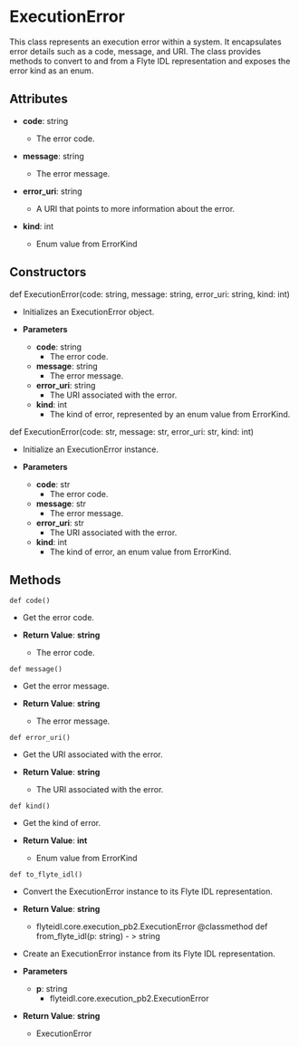 # ExecutionError

This class represents an execution error within a system. It encapsulates error details such as a code, message, and URI. The class provides methods to convert to and from a Flyte IDL representation and exposes the error kind as an enum.

## Attributes

- **code**: string
  - The error code.

- **message**: string
  - The error message.

- **error_uri**: string
  - A URI that points to more information about the error.

- **kind**: int
  - Enum value from ErrorKind

## Constructors
def ExecutionError(code: string, message: string, error_uri: string, kind: int)
-  Initializes an ExecutionError object.
- **Parameters**

  - **code**: string
    - The error code.
  - **message**: string
    - The error message.
  - **error_uri**: string
    - The URI associated with the error.
  - **kind**: int
    - The kind of error, represented by an enum value from ErrorKind.

def ExecutionError(code: str, message: str, error_uri: str, kind: int)
-  Initialize an ExecutionError instance.
- **Parameters**

  - **code**: str
    - The error code.
  - **message**: str
    - The error message.
  - **error_uri**: str
    - The URI associated with the error.
  - **kind**: int
    - The kind of error, an enum value from ErrorKind.



## Methods
```@classmethod
def code()
```
-  Get the error code.

- **Return Value**:
**string**
  - The error code.
```@classmethod
def message()
```
-  Get the error message.

- **Return Value**:
**string**
  - The error message.
```@classmethod
def error_uri()
```
-  Get the URI associated with the error.

- **Return Value**:
**string**
  - The URI associated with the error.
```@classmethod
def kind()
```
-  Get the kind of error.

- **Return Value**:
**int**
  - Enum value from ErrorKind
```@classmethod
def to_flyte_idl()
```
-  Convert the ExecutionError instance to its Flyte IDL representation.

- **Return Value**:
**string**
  - flyteidl.core.execution_pb2.ExecutionError
@classmethod
def from_flyte_idl(p: string) - > string
-  Create an ExecutionError instance from its Flyte IDL representation.
- **Parameters**

  - **p**: string
    - flyteidl.core.execution_pb2.ExecutionError

- **Return Value**:
**string**
  - ExecutionError

